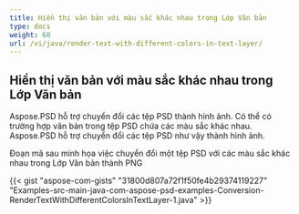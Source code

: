 ```yaml
---
title: Hiển thị văn bản với màu sắc khác nhau trong Lớp Văn bản
type: docs
weight: 60
url: /vi/java/render-text-with-different-colors-in-text-layer/
---
```


## **Hiển thị văn bản với màu sắc khác nhau trong Lớp Văn bản**
Aspose.PSD hỗ trợ chuyển đổi các tệp PSD thành hình ảnh. Có thể có trường hợp văn bản trong tệp PSD chứa các màu sắc khác nhau. Aspose.PSD hỗ trợ chuyển đổi các tệp PSD như vậy thành hình ảnh.

Đoạn mã sau minh họa việc chuyển đổi một tệp PSD với các màu sắc khác nhau trong Lớp Văn bản thành PNG

{{< gist "aspose-com-gists" "31800d807a72f1f50fe4b29374119227" "Examples-src-main-java-com-aspose-psd-examples-Conversion-RenderTextWithDifferentColorsInTextLayer-1.java" >}}
